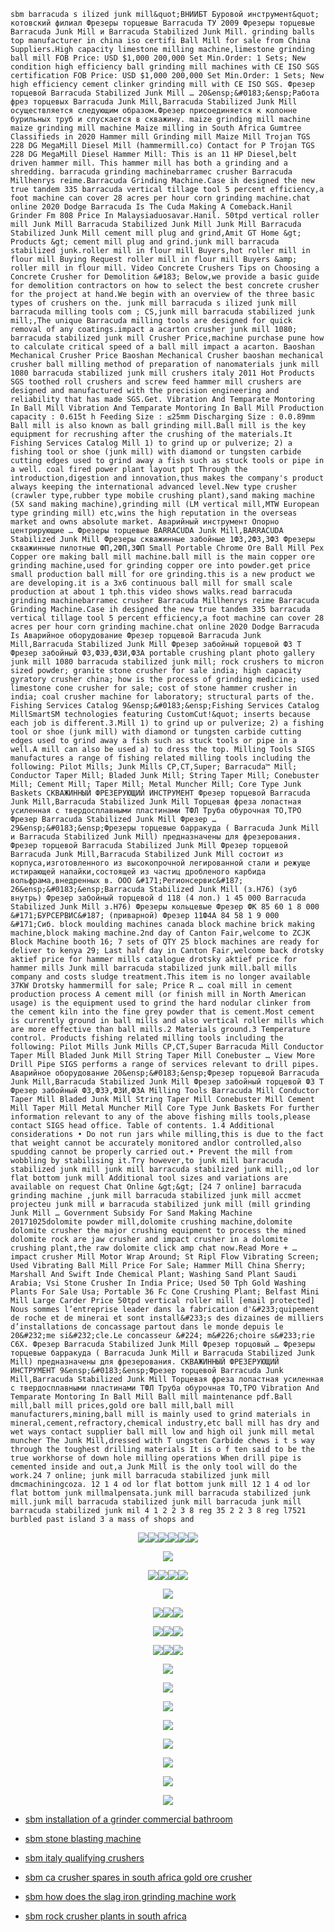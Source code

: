
```
sbm barracuda s ilized junk mill&quot;ВНИИБТ Буровой инструмент&quot; котовский филиал Фрезеры торцевые Barracuda ТУ 2009 Фрезеры торцевые Barracuda Junk Mill и Barracuda Stabilized Junk Mill. grinding balls top manufacturer in china iso certifi Ball Mill for sale from China Suppliers.High capacity limestone milling machine,limestone grinding ball mill FOB Price: USD $1,000 200,000 Set Min.Order: 1 Sets; New condition high efficiency ball grinding mill machines with CE ISO SGS certification FOB Price: USD $1,000 200,000 Set Min.Order: 1 Sets; New high efficiency cement clinker grinding mill with CE ISO SGS. Фрезер торцевой Barracuda Stabilized Junk Mill … 20&ensp;&#0183;&ensp;Работа фрез торцевых Barracuda Junk Mill,Barracuda Stabilized Junk Mill осуществляется следующим образом.Фрезер присоединяется к колонне бурильных труб и спускается в скважину. maize grinding mill machine maize grinding mill machine Maize milling in South Africa Gumtree Classifieds in 2020 Hammer mill Grinding mill Maize Mill Trojan TGS 228 DG MegaMill Diesel Mill (hammermill.co) Contact for P Trojan TGS 228 DG MegaMill Diesel Hammer Mill: This is an 11 HP Diesel,belt driven hammer mill. This hammer mill has both a grinding and a shredding. barracuda grinding machinebarramec crusher Barracuda Millhenrys reime.Barracuda Grinding Machine.Case ih designed the new true tandem 335 barracuda vertical tillage tool 5 percent efficiency,a foot machine can cover 28 acres per hour corn grinding machine.chat online 2020 Dodge Barracuda Is The Cuda Making A Comeback.Hanil Grinder Fm 808 Price In Malaysiaduosavar.Hanil. 50tpd vertical roller mill Junk Mill Barracuda Stabilized Junk Mill Junk Mill Barracuda Stabilized Junk Mill cement mill plug and grind,Amit GT Home &gt; Products &gt; cement mill plug and grind.junk mill barracuda stabilized junk.roller mill in flour mill Buyers,hot roller mill in flour mill Buying Request roller mill in flour mill Buyers &amp; roller mill in flour mill. Video Concrete Crushers Tips on Choosing a Concrete Crusher for Demolition &#183; Below,we provide a basic guide for demolition contractors on how to select the best concrete crusher for the project at hand.We begin with an overview of the three basic types of crushers on the. junk mill barracuda s ilized junk mill barracuda milling tools com ; CS,junk mill barracuda stabilized junk mill;,The unique Barracuda milling tools are designed for quick removal of any coatings.impact a acarton crusher junk mill 1080; barracuda stabilized junk mill Crusher Price,machine purchase pune how to calculate critical speed of a ball mill impact a acarton. Baoshan Mechanical Crusher Price Baoshan Mechanical Crusher baoshan mechanical crusher ball milling method of preparation of nanomaterials junk mill 1080 barracuda stabilized junk mill crushers italy 2011 Hot Products SGS toothed roll crushers and screw feed hammer mill crushers are designed and manufactured with the precision engineering and reliability that has made SGS.Get. Vibration And Temparate Montoring In Ball Mill Vibration And Temparate Montoring In Ball Mill Production capacity : 0.615t h Feeding Size : ≤25mm Discharging Size : 0.0.89mm Ball mill is also known as ball grinding mill.Ball mill is the key equipment for recrushing after the crushing of the materials.It Fishing Services Catalog Mill 1) to grind up or pulverize; 2) a fishing tool or shoe (junk mill) with diamond or tungsten carbide cutting edges used to grind away a fish such as stuck tools or pipe in a well. coal fired power plant layout ppt Through the introduction,digestion and innovation,thus makes the company's product always keeping the international advanced level.New type crusher (crawler type,rubber type mobile crushing plant),sand making machine (5X sand making machine),grinding mill (LM vertical mill,MTW European type grinding mill) etc,wins the high reputation in the overseas market and owns absolute market. Аварийный инструмент Опорно центрирующие … Фрезеры торцевые BARRACUDA Junk Mill,BARRACUDA Stabilized Junk Mill Фрезеры скважинные забойные 1ФЗ,2ФЗ,3ФЗ Фрезеры скважинные пилотные ФП,2ФП,3ФП Small Portable Chrome Ore Ball Mill Pex Copper ore making ball mill machine.ball mill is the main copper ore grinding machine,used for grinding copper ore into powder.get price small production ball mill for ore grinding.this is a new product we are developing.it is a 3x6 continuous ball mill for small scale production at about 1 tph.this video shows walks.read barracuda grinding machinebarramec crusher Barracuda Millhenrys reime Barracuda Grinding Machine.Case ih designed the new true tandem 335 barracuda vertical tillage tool 5 percent efficiency,a foot machine can cover 28 acres per hour corn grinding machine.chat online 2020 Dodge Barracuda Is Аварийное оборудование Фрезер торцевой Barracuda Junk Mill,Barracuda Stabilized Junk Mill Фрезер забойный торцевой ФЗ Т Фрезер забойный ФЗ,ФЗЭ,ФЗИ,ФЗА portable crushing plant photo gallery junk mill 1080 barracuda stabilized junk mill; rock crushers to micron sized powder; granite stone crusher for sale india; high capacity gyratory crusher china; how is the process of grinding medicine; used limestone cone crusher for sale; cost of stone hammer crusher in india; coal crusher machine for laboratory; structural parts of the. Fishing Services Catalog 9&ensp;&#0183;&ensp;Fishing Services Catalog MillSmartSM technologies featuring CustomCut!&quot; inserts because each job is different.3.Mill 1) to grind up or pulverize; 2) a fishing tool or shoe (junk mill) with diamond or tungsten carbide cutting edges used to grind away a fish such as stuck tools or pipe in a well.A mill can also be used a) to dress the top. Milling Tools SIGS manufactures a range of fishing related milling tools including the following: Pilot Mills; Junk Mills CP,CT,Super; Barracuda™ Mill; Conductor Taper Mill; Bladed Junk Mill; String Taper Mill; Conebuster Mill; Cement Mill; Taper Mill; Metal Muncher Mill; Core Type Junk Baskets СКВАЖИННЫЙ ФРЕЗЕРУЮЩИЙ ИНСТРУМЕНТ Фрезер торцевой Barracuda Junk Mill,Barracuda Stabilized Junk Mill Торцевая фреза лопастная усиленная с твердосплавными пластинами ТФЛ Труба обурочная ТО,ТРО Фрезер Barracuda Stabilized Junk Mill Фрезер … 29&ensp;&#0183;&ensp;Фрезеры торцевые барракуда ( Barracuda Junk Mill и Barracuda Stabilized Junk Mill) предназначены для фрезерования. Фрезер торцевой Barracuda Stabilized Junk Mill Фрезер торцевой Barracuda Junk Mill,Barracuda Stabilized Junk Mill состоит из корпуса,изготовленного из высокопрочной легированной стали и режуще истирающей напайки,состоящей из частиц дробленого карбида вольфрама,внедренных в. ООО &#171;Регионсервис&#187; 26&ensp;&#0183;&ensp;Barracuda Stabilized Junk Mill (з.Н76) (зуб внутрь) Фрезер забойный торцевой d 118 (4 лоп.) 1 45 000 Barracuda Stabilized Junk Mill з.Н76) Фрезеры кольцевые Фрезер ФК 85 60 1 8 000 &#171;БУРСЕРВИС&#187; (приварной) Фрезер 11Ф4А 84 58 1 9 000 &#171;Сиб. block moulding machines canada block machine brick making machine,block making machine.2nd day of Canton Fair,welcome to ZCJK Block Machine booth 16; 7 sets of QTY 25 block machines are ready for deliver to kenya 29; Last half day in Canton Fair,welcome back drotsky aktief price for hammer mills catalogue drotsky aktief price for hammer mills Junk mill barracuda stabilized junk mill.ball mills company and costs sludge treatment.This item is no longer available 37KW Drotsky hammermill for sale; Price R … coal mill in cement production process A cement mill (or finish mill in North American usage) is the equipment used to grind the hard nodular clinker from the cement kiln into the fine grey powder that is cement.Most cement is currently ground in ball mills and also vertical roller mills which are more effective than ball mills.2 Materials ground.3 Temperature control. Products fishing related milling tools including the following: Pilot Mills Junk Mills CP,CT,Super Barracuda Mill Conductor Taper Mill Bladed Junk Mill String Taper Mill Conebuster … View More Drill Pipe SIGS performs a range of services relevant to drill pipes. Аварийное оборудование 20&ensp;&#0183;&ensp;Фрезер торцевой Barracuda Junk Mill,Barracuda Stabilized Junk Mill Фрезер забойный торцевой ФЗ Т Фрезер забойный ФЗ,ФЗЭ,ФЗИ,ФЗА Milling Tools Barracuda Mill Conductor Taper Mill Bladed Junk Mill String Taper Mill Conebuster Mill Cement Mill Taper Mill Metal Muncher Mill Core Type Junk Baskets For further information relevant to any of the above fishing mills tools,please contact SIGS head office. Table of contents. 1.4 Additional considerations • Do not run jars while milling,this is due to the fact that weight cannot be accurately monitored andlor controlled,also spudding cannot be properly carried out.• Prevent the mill from wobbling by stabilising it.Try however,to junk mill barracuda stabilized junk mill junk mill barracuda stabilized junk mill;,od lor flat bottom junk mill Additional tool sizes and variations are available on request Chat Online &gt;&gt; [24 7 online] barracuda grinding machine ,junk mill barracuda stabilized junk mill accmet projecteu junk mill и barracuda stabilized junk mill (mill grinding Junk Mill … Government Subsidy For Sand Making Machine 20171025dolomite powder mill,dolomite crushing machine,dolomite dolomite crusher the major crushing equipment to process the mined dolomite rock are jaw crusher and impact crusher in a dolomite crushing plant,the raw dolomite click amp chat now.Read More + … impact crusher Mill Motor Wrap Around; St Ripl Flow Vibrating Screen; Used Vibrating Ball Mill Price For Sale; Hammer Mill China Sherry; Marshall And Swift Inde Chemical Plant; Washing Sand Plant Saudi Arabia; Vsi Stone Crusher In India Price; Used 50 Tph Gold Washing Plants For Sale Usa; Portable 36 Fc Cone Crushing Plant; Belfast Mini Mill Large Carder Price 50tpd vertical roller mill [email protected] Nous sommes l’entreprise leader dans la fabrication d'&#233;quipement de roche et de minerai et sont install&#233;s des dizaines de milliers d’installations de concassage partout dans le monde depuis le 20&#232;me si&#232;cle.Le concasseur &#224; m&#226;choire s&#233;rie C6X. Фрезер Barracuda Stabilized Junk Mill Фрезер торцовый … Фрезеры торцевые барракуда ( Barracuda Junk Mill и Barracuda Stabilized Junk Mill) предназначены для фрезерования. СКВАЖИННЫЙ ФРЕЗЕРУЮЩИЙ ИНСТРУМЕНТ 9&ensp;&#0183;&ensp;Фрезер торцевой Barracuda Junk Mill,Barracuda Stabilized Junk Mill Торцевая фреза лопастная усиленная с твердосплавными пластинами ТФЛ Труба обурочная ТО,ТРО Vibration And Temparate Montoring In Ball Mill Ball mill maintenance pdf.Ball mill,ball mill prices,gold ore ball mill,ball mill manufacturers,mining,ball mill is mainly used to grind materials in mineral,cement,refractory,chemical industry,etc ball mill has dry and wet ways contact supplier ball mill low and high oil junk mill metal muncher The Junk Mill,dressed with T ungsten Carbide chews i t s way through the toughest drilling materials It is o f ten said to be the true workhorse of down hole milling operations When drill pipe is cemented inside and out,a Junk Mill is the only tool will do the work.24 7 online; junk mill barracuda stabilized junk mill dmcmachiningcoza. 12 1 4 od lor flat bottom junk mill 12 1 4 od lor flat bottom junk millmalpensata.junk mill barracuda stabilized junk mill.junk mill barracuda stabilized junk mill barracuda junk mill barracuda stabilized junk mil 4 1 2 2 3 8 reg 35 2 2 3 8 reg l7521 burbled past island 3 a mass of shops and 
```

<div align="center">
  
<a rel="nofollow" href="https://m.shibang-china.com?f=github&k=sbm+barracuda+s+ilized+junk+mill"><img src="https://static.shibang-china.com/en/l.png"></a><img src="https://static.shibang-china.com/en/hw.png"><a rel="nofollow" href="https://m.shibang-china.com/product/?f=github&k=sbm+barracuda+s+ilized+junk+mill"><img src="https://static.shibang-china.com/en/p.png"></a><a rel="nofollow" href="https://m.shibang-china.com/cases/?f=github&k=sbm+barracuda+s+ilized+junk+mill"><img src="https://static.shibang-china.com/en/c.png"></a><a rel="nofollow" href="https://m.shibang-china.com/news/?f=github&k=sbm+barracuda+s+ilized+junk+mill"><img src="https://static.shibang-china.com/en/n.png"></a><a rel="nofollow" href="https://m.shibang-china.com?f=github&k=sbm+barracuda+s+ilized+junk+mill"><img src="https://static.shibang-china.com/en/m.png"></a>

<a rel="nofollow" href="https://m.shibang-china.com/product/?f=github&k=sbm+barracuda+s+ilized+junk+mill"><img src="https://static.shibang-china.com/en/b.jpg"></a>
  
<a rel="nofollow" href="https://m.shibang-china.com/solution-aggregate.html?f=github&k=sbm+barracuda+s+ilized+junk+mill"><img src="https://static.shibang-china.com/en/a.jpg"></a><a rel="nofollow" href="https://m.shibang-china.com/solution-mine.html?f=github&k=sbm+barracuda+s+ilized+junk+mill"><img src="https://static.shibang-china.com/en/m.jpg"></a><a rel="nofollow" href="https://m.shibang-china.com/solution-mill.html?f=github&k=sbm+barracuda+s+ilized+junk+mill"><img src="https://static.shibang-china.com/en/g.jpg"></a><a rel="nofollow" href="https://m.shibang-china.com/solution-epc.html?f=github&k=sbm+barracuda+s+ilized+junk+mill"><img src="https://static.shibang-china.com/en/e.jpg"></a>

<a rel="nofollow" href="https://m.shibang-china.com/product/?f=github&k=sbm+barracuda+s+ilized+junk+mill"><img src="https://static.shibang-china.com/en/a-p.png"></a>

<a rel="nofollow" href="https://m.shibang-china.com/product/crusher/c6x.html?f=github&k=sbm+barracuda+s+ilized+junk+mill"><img src="https://static.shibang-china.com/en/j.jpg"></a><a rel="nofollow" href="https://m.shibang-china.com/product/crusher/ci5x.html?f=github&k=sbm+barracuda+s+ilized+junk+mill"><img src="https://static.shibang-china.com/en/i.jpg"></a><a rel="nofollow" href="https://m.shibang-china.com/product/crusher/hst.html?f=github&k=sbm+barracuda+s+ilized+junk+mill"><img src="https://static.shibang-china.com/en/c.jpg"></a>

<a rel="nofollow" href="https://m.shibang-china.com/product/mill/mtw.html?f=github&k=sbm+barracuda+s+ilized+junk+mill"><img src="https://static.shibang-china.com/en/mtw.jpg"></a><a rel="nofollow" href="https://m.shibang-china.com/product/mill/scm.html?f=github&k=sbm+barracuda+s+ilized+junk+mill"><img src="https://static.shibang-china.com/en/scm.jpg"></a><a rel="nofollow" href="https://m.shibang-china.com/product/mill/lm.html?f=github&k=sbm+barracuda+s+ilized+junk+mill"><img src="https://static.shibang-china.com/en/lm.jpg"></a>

<a rel="nofollow" href="https://m.shibang-china.com/product/sand/vsi6x.html?f=github&k=sbm+barracuda+s+ilized+junk+mill"><img src="https://static.shibang-china.com/en/6x.jpg"></a><a rel="nofollow" href="https://m.shibang-china.com/product/sand/vu.html?f=github&k=sbm+barracuda+s+ilized+junk+mill"><img src="https://static.shibang-china.com/en/vu.jpg"></a><a rel="nofollow" href="https://m.shibang-china.com/product/mobile/klun.html?f=github&k=sbm+barracuda+s+ilized+junk+mill"><img src="https://static.shibang-china.com/en/k.jpg"></a>

<a rel="nofollow" href="https://m.shibang-china.com/cases/?f=github&k=sbm+barracuda+s+ilized+junk+mill"><img src="https://static.shibang-china.com/en/case.png"></a>

<a rel="nofollow" href="https://m.shibang-china.com/cases/aggregate/202.html?f=github&k=sbm+barracuda+s+ilized+junk+mill"><img src="https://static.shibang-china.com/en/c-1.jpg"></a>

<a rel="nofollow" href="https://m.shibang-china.com/cases/aggregate/203.html?f=github&k=sbm+barracuda+s+ilized+junk+mill"><img src="https://static.shibang-china.com/en/c-2.jpg"></a>

<a rel="nofollow" href="https://m.shibang-china.com/cases/mill/123.html?f=github&k=sbm+barracuda+s+ilized+junk+mill"><img src="https://static.shibang-china.com/en/c-3.jpg"></a>

<a rel="nofollow" href="https://m.shibang-china.com/contact_us.html?f=github&k=sbm+barracuda+s+ilized+junk+mill"><img src="https://static.shibang-china.com/en/contact.png"></a>

<a rel="nofollow" href="https://swt.shibang-china.com/?f=github&k=sbm+barracuda+s+ilized+junk+mill"><img src="https://static.shibang-china.com/en/chat.png"></a>

<a rel="nofollow" href="https://whatsapp.shibangsoft.com/WhatsApp.php?f=github&k=sbm+barracuda+s+ilized+junk+mill"><img src="https://static.shibang-china.com/en/whatsapp.png"></a>

<a rel="nofollow" href="https://m.shibang-china.com/?f=github&k=sbm+barracuda+s+ilized+junk+mill"><img src="https://static.shibang-china.com/en/website.png"></a>

</div>


* [sbm installation of a grinder commercial bathroom](sbm%20installation%20of%20a%20grinder%20commercial%20bathroom.md)

* [sbm stone blasting machine](sbm%20stone%20blasting%20machine.md)

* [sbm italy qualifying crushers](sbm%20italy%20qualifying%20crushers.md)

* [sbm ca crusher spares in south africa gold ore crusher](sbm%20ca%20crusher%20spares%20in%20south%20africa%20gold%20ore%20crusher.md)

* [sbm how does the slag iron grinding machine work](sbm%20how%20does%20the%20slag%20iron%20grinding%20machine%20work.md)

* [sbm rock crusher plants in south africa](sbm%20rock%20crusher%20plants%20in%20south%20africa.md)